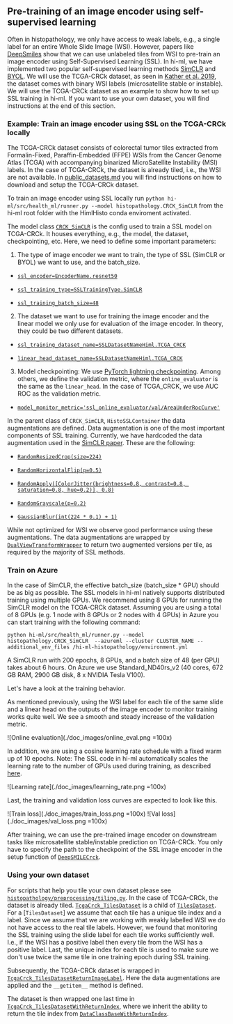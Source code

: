 ## Pre-training of an image encoder using self-supervised learning
Often in histopathology, we only have access to weak labels, e.g., a single label for an entire Whole Slide Image (WSI). However, papers like [DeepSmiles](https://arxiv.org/abs/2107.09405) show that we can use unlabeled tiles from WSI to pre-train an image encoder using Self-Supervised Learning (SSL). In hi-ml, we have implemented two popular self-supervised learning methods [SimCLR](https://arxiv.org/abs/2002.05709) and [BYOL](https://arxiv.org/abs/2006.07733). We will use the TCGA-CRCk dataset, as seen in [Kather et al. 2019](https://www.ncbi.nlm.nih.gov/pmc/articles/PMC7423299/), the dataset comes with binary WSI labels (microsatellite stable or instable). We will use the TCGA-CRCk dataset as an example to show how to set up SSL training in hi-ml. If you want to use your own dataset, you will find instructions at the end of this section. 

### Example: Train an image encoder using SSL on the TCGA-CRCk locally 
The TCGA-CRCk dataset consists of colorectal tumor tiles extracted from Formalin-Fixed, Paraffin-Embedded (FFPE) WSIs from the Cancer Genome Atlas (TCGA) with accompanying binarized MicroSatellite Instability (MSI) labels. In the case of TCGA-CRCk, the dataset is already tiled, i.e., the WSI are not available. In [public_datasets.md](./public_datasets.md) you will find instructions on how to download and setup the TCGA-CRCk dataset.

To train an image encoder using SSL locally run
```python hi-ml/src/health_ml/runner.py --model histopathology.CRCK_SimCLR```
from the hi-ml root folder with the HimlHisto conda enviroment activated. 

The model class [```CRCK_SimCLR```](https://github.com/microsoft/hi-ml/blob/7f4baadaa8bc0d08a4895ca896ebc3f68ea6a4f8/hi-ml-histopathology/src/histopathology/configs/SSL/CRCK_SimCLRContainer.py#L24) is the config used to train a SSL model on TCGA-CRCk. It houses everything, e.g., the model, the dataset, checkpointing, etc. Here, we need to define some important parameters:

1. The type of image encoder we want to train, the type of SSL (SimCLR or BYOL) we want to use, and the batch_size.

  + [```ssl_encoder=EncoderName.resnet50```](https://github.com/microsoft/hi-ml/blob/7f4baadaa8bc0d08a4895ca896ebc3f68ea6a4f8/hi-ml-histopathology/src/histopathology/configs/SSL/CRCK_SimCLRContainer.py#L52)

  + [```ssl_training_type=SSLTrainingType.SimCLR```](https://github.com/microsoft/hi-ml/blob/7f4baadaa8bc0d08a4895ca896ebc3f68ea6a4f8/hi-ml-histopathology/src/histopathology/configs/SSL/CRCK_SimCLRContainer.py#L53)

  + [```ssl_training_batch_size=48```](https://github.com/microsoft/hi-ml/blob/7f4baadaa8bc0d08a4895ca896ebc3f68ea6a4f8/hi-ml-histopathology/src/histopathology/configs/SSL/CRCK_SimCLRContainer.py#L51)

2. The dataset we want to use for training the image encoder and the linear model we only use for evaluation of the image encoder. In theory, they could be two different datasets.

  + [```ssl_training_dataset_name=SSLDatasetNameHiml.TCGA_CRCK```](https://github.com/microsoft/hi-ml/blob/7f4baadaa8bc0d08a4895ca896ebc3f68ea6a4f8/hi-ml-histopathology/src/histopathology/configs/SSL/CRCK_SimCLRContainer.py#L40)

  + [```linear_head_dataset_name=SSLDatasetNameHiml.TCGA_CRCK```](https://github.com/microsoft/hi-ml/blob/7f4baadaa8bc0d08a4895ca896ebc3f68ea6a4f8/hi-ml-histopathology/src/histopathology/configs/SSL/CRCK_SimCLRContainer.py#L41)

3. Model checkpointing: We use [PyTorch lightning checkpointing](https://pytorch-lightning.readthedocs.io/en/stable/common/checkpointing.html). Among others, we define the validation metric, where the ```online_evaluator``` is the same as the ```linear_head```. In the case of TCGA_CRCK, we use AUC ROC as the validation metric. 

  + [```model_monitor_metric='ssl_online_evaluator/val/AreaUnderRocCurve'```](https://github.com/microsoft/hi-ml/blob/7f4baadaa8bc0d08a4895ca896ebc3f68ea6a4f8/hi-ml-histopathology/src/histopathology/configs/SSL/CRCK_SimCLRContainer.py#L48)

In the parent class of ```CRCK_SimCLR```, ```HistoSSLContainer``` the data augmentations are defined. Data augmentation is one of the most important components of SSL training. Currently, we have hardcoded the data augmentation used in the [SimCLR paper](https://arxiv.org/abs/2002.05709). These are the following:

  + [```RandomResizedCrop(size=224)```](https://github.com/microsoft/hi-ml/blob/341afee5869d0d8d5db99283c06959d73517d8b7/hi-ml-histopathology/src/histopathology/configs/SSL/HistoSimCLRContainer.py#L57)

  + [```RandomHorizontalFlip(p=0.5)```](https://github.com/microsoft/hi-ml/blob/341afee5869d0d8d5db99283c06959d73517d8b7/hi-ml-histopathology/src/histopathology/configs/SSL/HistoSimCLRContainer.py#L58)

  + [```RandomApply([ColorJitter(brightness=0.8, contrast=0.8, saturation=0.8, hue=0.2)], 0.8)```](https://github.com/microsoft/hi-ml/blob/341afee5869d0d8d5db99283c06959d73517d8b7/hi-ml-histopathology/src/histopathology/configs/SSL/HistoSimCLRContainer.py#L59)

  + [```RandomGrayscale(p=0.2)```](https://github.com/microsoft/hi-ml/blob/341afee5869d0d8d5db99283c06959d73517d8b7/hi-ml-histopathology/src/histopathology/configs/SSL/HistoSimCLRContainer.py#L60)

  + [```GaussianBlur(int(224 * 0.1) + 1)```](https://github.com/microsoft/hi-ml/blob/341afee5869d0d8d5db99283c06959d73517d8b7/hi-ml-histopathology/src/histopathology/configs/SSL/HistoSimCLRContainer.py#L61)

While not optimized for WSI we observe good performance using these augmentations. The data augmentations are wrapped by [```DualViewTransformWrapper```](https://github.com/microsoft/hi-ml/blob/ff24cc34c85b1f4f1692419cbbb3a9818127c9c6/hi-ml-histopathology/src/SSL/data/transforms_utils.py#L74) to return two augmented versions per tile, as required by the majority of SSL methods.

### Train on Azure 

In the case of SimCLR, the effective batch_size (batch_size * GPU) should be as big as possible. The SSL models in hi-ml natively supports distributed training using multiple GPUs. We recommend using 8 GPUs for running the SimCLR model on the TCGA-CRCk dataset. Assuming you are using a total of 8  GPUs (e.g. 1 node with 8 GPUs or 2 nodes with 4 GPUs) in Azure you can start training with the following command: 

```python hi-ml/src/health_ml/runner.py --model histopathology.CRCK_SimCLR  --azureml --cluster CLUSTER_NAME --additional_env_files /hi-ml-histopathology/environment.yml``` 

A SimCLR run with 200 epochs, 8 GPUs, and a batch size of 48 (per GPU) takes about 6 hours. On Azure we use Standard_ND40rs_v2 (40 cores, 672 GB RAM, 2900 GB disk, 8 x NVIDIA Tesla V100).

Let's have a look at the training behavior. 
 
As mentioned previously, using the WSI label for each tile of the same slide and a linear head on the outputs of the image encoder to monitor training works quite well. We see a smooth and steady increase of the validation metric.

![Online evaluation](./doc_images/online_eval.png =100x)

In addition, we are using a cosine learning rate schedule with a fixed warm up of 10 epochs. Note: The SSL code in hi-ml automatically scales the learning rate to the number of GPUs used during training, as described [here](https://arxiv.org/abs/1706.02677).

![Learning rate](./doc_images/learning_rate.png =100x)

Last, the training and validation loss curves are expected to look like this. 

![Train loss](./doc_images/train_loss.png =100x)
![Val loss](./doc_images/val_loss.png =100x)

After training, we can use the pre-trained image encoder on downstream tasks like microsatellite stable/instable prediction on TCGA-CRCk. You only have to specify the path to the checkpoint of the SSL image encoder in the setup function of [```DeepSMILECrck```](https://github.com/microsoft/hi-ml/blob/341afee5869d0d8d5db99283c06959d73517d8b7/hi-ml-histopathology/src/histopathology/configs/classification/DeepSMILECrck.py#L60).

### Using your own dataset 

For scripts that help you tile your own dataset please see [```histopathology/preprocessing/tiling.py```](https://github.com/microsoft/hi-ml/blob/main/hi-ml-histopathology/src/histopathology/preprocessing/tiling.py). In the case of TCGA-CRCk, the dataset is already tiled. [```TcgaCrck_TilesDataset```](https://github.com/microsoft/hi-ml/blob/main/hi-ml-histopathology/src/histopathology/datasets/tcga_crck_tiles_dataset.py) is a child of [```TilesDataset```](https://github.com/microsoft/hi-ml/blob/main/hi-ml-histopathology/src/histopathology/datasets/base_dataset.py). For a [```TilesDataset```] we assume that each tile has a unique tile index and a label. Since we assume that we are working with weakly labelled WSI we do not have access to the real tile labels. However, we found that monitoring the SSL training using the slide label for each tile works sufficiently well. I.e., if the WSI has a positive label then every tile from the WSI has a positive label. Last, the unique index for each tile is used to make sure we don't use twice the same tile in one training epoch during SSL training. 


Subsequently, the TCGA-CRCk dataset is wrapped in [```TcgaCrck_TilesDatasetReturnImageLabel```](https://github.com/microsoft/hi-ml/blob/main/hi-ml-histopathology/src/histopathology/datasets/tcga_crck_tiles_dataset.py). Here the data augmentations are applied and the ```__getitem__``` method is defined. 

The dataset is then wrapped one last time in [```TcgaCrck_TilesDatasetWithReturnIndex```](https://github.com/microsoft/hi-ml/blob/main/hi-ml-histopathology/src/histopathology/datasets/tcga_crck_tiles_dataset.py), where we inherit the ability to return the tile index from [```DataClassBaseWithReturnIndex```](https://github.com/microsoft/hi-ml/blob/main/hi-ml-histopathology/src/SSL/data/dataset_cls_utils.py).